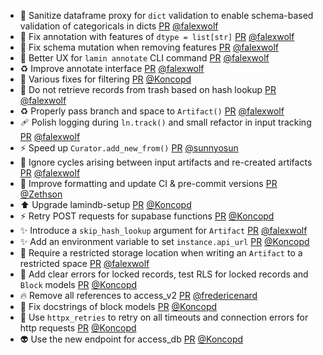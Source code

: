- 🐛 Sanitize dataframe proxy for `dict` validation to enable schema-based validation of categoricals in dicts [PR](https://github.com/laminlabs/lamindb/pull/3153) [@falexwolf](https://github.com/falexwolf)
- 🐛 Fix annotation with features of `dtype = list[str]` [PR](https://github.com/laminlabs/lamindb/pull/3152) [@falexwolf](https://github.com/falexwolf)
- 🐛 Fix schema mutation when removing features [PR](https://github.com/laminlabs/lamindb/pull/3148) [@falexwolf](https://github.com/falexwolf)
- 🚸 Better UX for `lamin annotate` CLI command [PR](https://github.com/laminlabs/lamindb/pull/3150) [@falexwolf](https://github.com/falexwolf)
- ♻️ Improve annotate interface [PR](https://github.com/laminlabs/lamin-cli/pull/161) [@falexwolf](https://github.com/falexwolf)
- 🐛 Various fixes for filtering [PR](https://github.com/laminlabs/lamindb/pull/3147) [@Koncopd](https://github.com/Koncopd)
- 🐛 Do not retrieve records from trash based on hash lookup [PR](https://github.com/laminlabs/lamindb/pull/3146) [@falexwolf](https://github.com/falexwolf)
- ♻️ Properly pass branch and space to `Artifact()` [PR](https://github.com/laminlabs/lamin-cli/pull/160) [@falexwolf](https://github.com/falexwolf)
- 🩹 Polish logging during `ln.track()` and small refactor in input tracking [PR](https://github.com/laminlabs/lamindb/pull/3145) [@falexwolf](https://github.com/falexwolf)
- ⚡️ Speed up `Curator.add_new_from()` [PR](https://github.com/laminlabs/lamindb/pull/3144) [@sunnyosun](https://github.com/sunnyosun)
- 🚸 Ignore cycles arising between input artifacts and re-created artifacts [PR](https://github.com/laminlabs/lamindb/pull/3143) [@falexwolf](https://github.com/falexwolf)
- 🎨 Improve formatting and update CI & pre-commit versions [PR](https://github.com/laminlabs/lamindb-setup/pull/1159) [@Zethson](https://github.com/Zethson)
- ⬆️ Upgrade lamindb-setup [PR](https://github.com/laminlabs/lamindb/pull/3142) [@Koncopd](https://github.com/Koncopd)
- ⚡️ Retry POST requests for supabase functions [PR](https://github.com/laminlabs/lamindb-setup/pull/1158) [@Koncopd](https://github.com/Koncopd)
- ✨ Introduce a `skip_hash_lookup` argument for `Artifact` [PR](https://github.com/laminlabs/lamindb/pull/3140) [@falexwolf](https://github.com/falexwolf)
- ✨ Add an environment variable to set `instance.api_url` [PR](https://github.com/laminlabs/lamindb-setup/pull/1157) [@Koncopd](https://github.com/Koncopd)
- 🐛 Require a restricted storage location when writing an `Artifact` to a restricted space [PR](https://github.com/laminlabs/lamindb/pull/3139) [@falexwolf](https://github.com/falexwolf)
- 🚸 Add clear errors for locked records, test RLS for locked records and `Block` models [PR](https://github.com/laminlabs/lamindb/pull/3131) [@Koncopd](https://github.com/Koncopd)
- 🔥 Remove all references to access_v2 [PR](https://github.com/laminlabs/lamindb-setup/pull/1141) [@fredericenard](https://github.com/fredericenard)
- 📝 Fix docstrings of block models [PR](https://github.com/laminlabs/lamindb/pull/3138) [@Koncopd](https://github.com/Koncopd)
- 🐛  Use `httpx_retries` to retry on all timeouts and connection errors for http requests [PR](https://github.com/laminlabs/lamindb-setup/pull/1156) [@Koncopd](https://github.com/Koncopd)
- 👽️ Use the new endpoint for access_db [PR](https://github.com/laminlabs/lamindb-setup/pull/1155) [@Koncopd](https://github.com/Koncopd)
